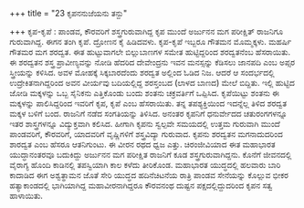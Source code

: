 +++
title = "23 ಕೃಪನನುಜೆಯನು ತನ್ದು"

+++
ಕೃಪ-ಕೃಪೆ : ಪಾಂಡವ, ಕೌರವರಿಗೆ ಶಸ್ತ್ರಗುರುವಾಗಿದ್ದ ಕೃಪ ಮುಂದೆ ಅರ್ಜುನನ ಮಗ ಪರೀಕ್ಷಿತ್ ರಾಜನಿಗೂ ಗುರುವಾಗಿದ್ದ. ಈಗನ ತಂಗಿ ಕೃಪೆ. ದ್ರೋಣನ ಕೈ ಹಿಡಿದವಳು. ಕೃಪ-ಕೃಪೆ ಇಬ್ಬರೂ ಗೌತಮನ ಮೊಮ್ಮಕ್ಕಳು. ಮಹರ್ಷಿ ಗೌತಮರ ಮಗ ಶರದ್ವತ. ಈತ ಹುಟ್ಟುವಾಗಲೇ ಬಿಲ್ಲುಬಾಣಗಳ ಸಮೇತ ಹುಟ್ಟಿದ್ದರಿಂದ ಶರದ್ವತನೆಂಬ ಹೆಸರಾಯಿತು. ಈ ಶರದ್ವತನ ಶಸ್ತ್ರ ಪ್ರಾವೀಣ್ಯವನ್ನು ನೋಡಿ ಹೆದರಿದ ದೇವೇಂದ್ರನು ಇವನ ಮನಸ್ಸನ್ನು ಕೆಡಿಸಲು ಜಾನಪದಿ ಎಂಬ ಅಪ್ಸರ ಸ್ತ್ರೀಯನ್ನು ಕಳಿಸಿದ. ಅವಳ ಮೋಹಕ್ಕೆ ಸಿಕ್ಕಬಾರದೆಂದು ಶರದ್ವತ ಅಲ್ಲಿಂದ ಓಡಿದ ನಿಜ. ಆದರೆ ಆ ಸಂದರ್ಭದಲ್ಲಿ ಉದ್ರೇಕಿತನಾಗಿದ್ದರಿಂದ ಅವನ ವೀರ್ಯವು ಬದಿಯಲ್ಲಿದ್ದ ಶರಸ್ತಂಬದ (ಲಾಳದ ಬಾಣದ) ಮೇಲೆ ಬಿದ್ದಿತು. ಇಲ್ಲಿ ಹುಟ್ಟಿದ ಜೋಡಿ ಮಕ್ಕಳನ್ನು ಒಬ್ಬ ಸೈನಿಕನು ಎತ್ತಿಕೊಂಡು ಬಂದು ಶಂತನು ಚಕ್ರವರ್ತಿಗೆ ಒಪ್ಪಿಸಿದ. ಕೃಪೆಯಿಟ್ಟು ಶಂತನು ಈ ಮಕ್ಕಳನ್ನು ಪಾಲಿಸಿದ್ದರಿಂದ ಇವರಿಗೆ ಕೃಪ, ಕೃಪೆ ಎಂಬ ಹೆಸರಾಯಿತು. ತನ್ನ ತಪಶ್ಯಕ್ತಿಯಿಂದ ಇದನ್ನೆಲ್ಲ ತಿಳಿದ ಶರದ್ವತ ಮಕ್ಕಳ ಬಳಿಗೆ ಬಂದ. ರಾಜನಿಗೆ ನಡೆದ ಸಂಗತಿಯನ್ನು ತಿಳಿಸಿದ. ಅನಂತರ ಕೃಪನಿಗೆ ಧನುರ್ವೇದದ ಚತುರಂಗಗಳನ್ನೂ ಇತರ ಶಾಸ್ತ್ರಗಳನ್ನೂ ವಿದ್ಯುಕ್ತವಾಗಿ ಕಲಿಸಿದ. ಹೀಗಾಗಿ ಕೃಪನು ಸ್ವಲ್ಪವೇ ಸಮಯದಲ್ಲಿ ಉತ್ತಮ ಗುರುವಾಗಿ ಮುಂದೆ ಪಾಂಡವರಿಗೆ, ಕೌರವರಿಗೆ, ಯಾದವರಿಗೆ ವೃಷ್ಣಿಗಳಿಗೆ ಶಸ್ತ್ರವಿದ್ಯಾ ಗುರುವಾದ. ಕೃಪನು ಶರದ್ವತನ ಮಗನಾದುದರಿಂದ ಶಾರದ್ವತ ಎಂಬ ಹೆಸರೂ ಆತನಿಗುಂಟು. ಈ ವೀರನ ರಥದ ಧ್ವಜ ಎತ್ತು. ಚಿರಂಜೀವಿಯಾದ ಈತ ಮಹಾಭಾರತ ಯುದ್ಧಾನಂತರವೂ ಬದುಕಿದ್ದು ಅರ್ಜುನನ ಮಗ ಪರೀಕ್ಷಿತ ರಾಜನಿಗೆ ಕೂಡ ಶಸ್ತ್ರಗುರುವಾಗಿದ್ದನು. ಕೊನೆಗೆ ಜೀವನದಲ್ಲಿ ವೈರಾಗ್ಯ ಹೊಂದಿ ಕಾಡಿನಲ್ಲಿ ತಪಸ್ವಿಯಾಗಿ ಕಾಲ ಕಳೆದು ತೀರಿಕೊಂಡ. ಮಹಾಭಾರತ ಯುದ್ಧದಲ್ಲಿ ಹಲವಾರು ಬಾರಿ ಕಾದಾಡಿದ ಈಗ ಅಶ್ವತ್ಥಾಮನ ಜೊತೆ ಸೇರಿ ಯುದ್ಧದ ಹದಿನೆಚಿಟನೆಯ ರಾತ್ರಿ ಪಾಂಡವ ಸೇನೆಯನ್ನು ಕೊಲ್ಲುವ ಭೀಕರ ಹತ್ಯಾಕಾಂಡದಲ್ಲಿ ಭಾಗಿಯಾಗಿದ್ದ ಮಹಾವೀರನಾಗಿದ್ದರೂ ಕೌರವನಂಥ ದುಷ್ಟನ ಪಕ್ಷದಲ್ಲಿದ್ದುದರಿಂದ ಕೃಪನ ಸತ್ವ ಹಾಳಾಯಿತು.
